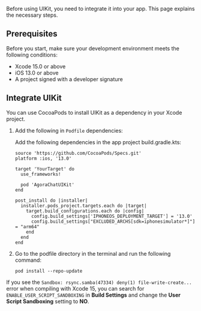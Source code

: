 Before using UIKit, you need to integrate it into your app. This page explains the necessary steps. 

## Prerequisites

Before you start, make sure your development environment meets the following conditions:

- Xcode 15.0 or above
- iOS 13.0 or above
- A project signed with a developer signature

## Integrate UIKit

You can use CocoaPods to install UIKit as a dependency in your Xcode project.

1. Add the following in `Podfile` dependencies:

   Add the following dependencies in the app project build.gradle.kts:

   ```
   source 'https://github.com/CocoaPods/Specs.git'
   platform :ios, '13.0'
   
   target 'YourTarget' do
     use_frameworks!
     
     pod 'AgoraChatUIKit'
   end
   
   post_install do |installer|
     installer.pods_project.targets.each do |target|
       target.build_configurations.each do |config|
         config.build_settings['IPHONEOS_DEPLOYMENT_TARGET'] = '13.0'
         config.build_settings["EXCLUDED_ARCHS[sdk=iphonesimulator*]"] = "arm64"
       end
     end
   end
   ```

1. Go to the podfile directory in the terminal and run the following command:

    ```
    pod install --repo-update
    ```
   
If you see the `Sandbox: rsync.samba(47334) deny(1) file-write-create...` error when compiling with Xcode 15, you can search for `ENABLE_USER_SCRIPT_SANDBOXING` in **Build Settings** and change the **User Script Sandboxing** setting to **NO**.